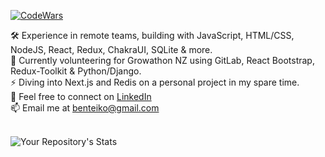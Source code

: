 [![CodeWars](https://www.codewars.com/users/BenTeiko/badges/large) ](https://www.codewars.com/users/BenTeiko/completed_solutions)

 🛠️ Experience in remote teams, building with JavaScript, HTML/CSS, NodeJS, React, Redux, ChakraUI, SQLite & more.\
 🌱 Currently volunteering for Growathon NZ using GitLab, React Bootstrap, Redux-Toolkit & Python/Django.\
 :zap: Diving into Next.js and Redis on a personal project in my spare time.\
 🤝 Feel free to connect on [LinkedIn](https://www.linkedin.com/in/ben-teiko-marrett/)\
 📫 Email me at [benteiko@gmail.com](benteiko@gmail.com)\
<br/>

![Your Repository's Stats](https://github-readme-stats.vercel.app/api?username=ben-marrett&show_icons=true)
